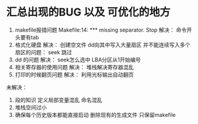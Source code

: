 # 汇总出现的BUG 以及 可优化的地方

1. makefile报错问题
   Makefile:14: *** missing separator.  Stop
   解决： 命令开头要有tab
2. 格式化硬盘
   解决： 创建空文件 dd向其中写入大量扇区
   并不能连续写入多个扇区的问题： seek 跳过
3. dd 的问题
   解决： seek怎么选中 LBA分区从1开始编号
4. 相关寄存器的使用问题
   解决： 堆栈解决寄存器混乱
5. 打印的时候翻页问题
   解决： 利用光标输出自动翻页



未解决：

1. 段的知识 定义局部变量混乱 命名混乱
2. 堆栈空间过小
3. 确保每个历史版本都能直接启动  删除现有的生成文件 只保留makefile
